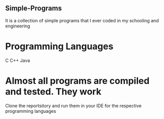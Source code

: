 ## Simple-Programs
It is a collection of simple programs that I ever coded in my schooling and engineering

# Programming Languages
C
C++
Java

# Almost all programs are compiled and tested. They work

Clone the reportsitory and run them in your IDE for the respective programming languages